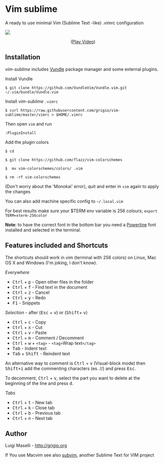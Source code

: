 # Vim sublime

A ready to use minimal Vim (Sublime Text -like) .vimrc configuration

![](vim-sublime.gif)

<p align="center">
	(<a href="https://github.com/grigio/vim-sublime/raw/master/vim-sublime.gif">Play Video</a>)
</p>

## Installation

*vim-sublime* includes [Vundle](https://github.com/VundleVim/Vundle.vim) package manager and some external plugins.

Install Vundle

`$ git clone https://github.com/VundleVim/Vundle.vim.git ~/.vim/bundle/Vundle.vim`

Install *vim-sublime* `.vimrc`

`$ curl https://raw.githubusercontent.com/grigio/vim-sublime/master/vimrc > $HOME/.vimrc`

Then open `vim` and run

`:PluginInstall`

Add the plugin colors

`$ cd`

`$ git clone https://github.com/flazz/vim-colorschemes`

`$  mv vim-colorschemes/colors/ .vim`

`$ rm -rf vim-colorschemes`

(Don't worry about the 'Monokai' error), quit and enter in `vim` again to apply the changes

You can also add machine specific config to `~/.local.vim`

For best results make sure your $TERM env variable is 256 colours; `export TERM=xterm-256color`

**Note**: to have the correct font in the bottom bar you need a [Powerline](https://github.com/Lokaltog/powerline-fonts) font installed and selected in the terminal.

## Features included and Shortcuts

The shortcuts should work in vim (terminal with 256 colors) on Linux, Mac OS X and Windows (I'm joking, I don't know).

*Everywhere*

- <kbd>Ctrl</kbd> + <kbd>p</kbd> - Open other files in the folder
- <kbd>Ctrl</kbd> + <kbd>f</kbd> - Find text in the document
- <kbd>Ctrl</kbd> + <kbd>z</kbd> - Cancel
- <kbd>Ctrl</kbd> + <kbd>y</kbd> - Redo
- <kbd>F1</kbd>					 - Snippets

*Selection* - after (<kbd>Esc</kbd> + <kbd>v</kbd>) or (<kbd>Shift</kbd>+ <kbd>v</kbd>)

- <kbd>Ctrl</kbd> + <kbd>c</kbd> 		   - Copy
- <kbd>Ctrl</kbd> + <kbd>x</kbd> 		   - Cut
- <kbd>Ctrl</kbd> + <kbd>v</kbd> 		   - Paste
- <kbd>Ctrl</kbd> + <kbd>m</kbd> 		   - Comment / Decomment
- <kbd>Ctrl</kbd> + <kbd>w</kbd> + `<tag>` - `<tag>`Wrap text`</tag>`
- <kbd>Tab</kbd> 						   - Indent text
- <kbd>Tab</kbd> + <kbd>Shift</kbd> 	   - Reindent text

An alternative way to comment is <kbd>Ctrl</kbd> + <kbd>v</kbd> (Visual-block mode)
then <kbd>Shift+i</kbd> add the commenting characters (es. //) and press <kbd>Esc</kbd>.

To decomment, <kbd>Ctrl</kbd> + <kbd>v</kbd>, select the part you want to delete at the beginning
of the line and press <kbd>d</kbd>.

*Tabs*

- <kbd>Ctrl</kbd> + <kbd>t</kbd> - New tab
- <kbd>Ctrl</kbd> + <kbd>k</kbd> - Close tab
- <kbd>Ctrl</kbd> + <kbd>b</kbd> - Previous tab
- <kbd>Ctrl</kbd> + <kbd>n</kbd> - Next tab

## Author

Luigi Maselli - http://grigio.org

If You use Macvim see also [subvim](https://github.com/fatih/subvim), another Sublime Text for VIM project

